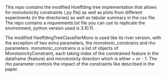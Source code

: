 This repo contains the modified Hoeffding tree implementation that allows for monotonicity constraints (.py file) as well as plots from different experiments (in the directories) as well as tabular summary in the csv file. The repo contains a requrements.txt file you can use to replicate the environment, python version used is 3.10.11.

The modified HoeffdingTreeClassifierMono is used like its river version, with the exception of two extra parameters, the monotonic_constrains and rho parameters. monotonic_constrains is a list of objects of MonotonicityConstraint, each taking index of the constrained feature in the dataframe (feature) and monotonicty direction which is either + or - 1. The rho parameter controls the impact of the constraints like described in the paper. 
